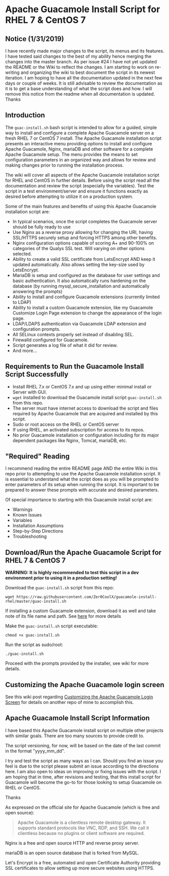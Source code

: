 # Apache Guacamole Install Script for RHEL 7 & CentOS 7
## Notice (1/31/2019)
I have recently made major changes to the script, its menus and its features. I have tested said changes to the best of my ability hence merging the changes into the master branch. As per issue #24 I have not yet updated the README or the Wiki to reflect the changes. I am starting to work on re-writing and organizing the wiki to best document the script in its newest iteration. I am hoping to have all the documentation updated in the next few days or couple of weeks. It is still advisable to review the documentation as it is to get a base understanding of what the script does and how. I will remove this notice from the readme when all documentation is updated. Thanks

## Introduction
The `guac-install.sh` bash script is intended to allow for a guided, simple way to install and configure a complete Apache Guacamole server on a fresh RHEL 7 or CentOS 7 install. The Apache Guacamole installation script presents an interactive menu providing options to install and configure Apache Guacamole, Nginx, mariaDB and other software for a complete Apache Guacamole setup. The menu provides the means to set configuration parameters in an organized way and allows for review and making changes prior to running the installation process.

The wiki will cover all aspects of the Apache Guacamole installation script for RHEL and CentOS in further details. Before using the script read all the documentation and review the script (especially the variables). Test the script in a test environment/server and ensure it functions exactly as desired before attempting to utilize it on a production system.

Some of the main features and benefits of using this Apache Guacamole installation script are:
- In typical scenarios, once the script completes the Guacamole server should be fully ready to use
- Use Nginx as a reverse proxy allowing for changing the URI, having SSL/HTTPS securely setup and forcing HTTPS among other benefits.
- Nginx configuration options capable of scoring A+ and 90-100% on categories of the Qualys SSL test. Will varying on other options selected.
- Ability to create a valid SSL certificate from LetsEncrypt AND keep it updated automatically. Also allows setting the key-size used by LetsEncrypt.
- MariaDB is setup and configured as the database for user settings and basic authentication. It also automatically runs hardening on the database (by running mysql_secure_installation and automatically answering the prompts)
- Ability to install and configure Guacamole extensions (currently limited to LDAP)
- Ability to install a custom Guacamole extension, like my Guacamole Customize Login Page extension to change the appearance of the login page.
- LDAP/LDAPS authentication via Guacamole LDAP extension and configuration prompts.
- All SELinux contexts properly set instead of disabling SEL.
- Firewalld configured for Guacamole.
- Script generates a log file of what it did for review.
- And more...

## Requirements to Run the Guacamole Install Script Successfully
- Install RHEL 7.x or CentOS 7.x and up using either minimal install or Server with GUI.
- `wget` installed to download the Guacamole install script `guac-install.sh` from this repo.
- The server must have internet access to download the script and files required by Apache Guacamole that are acquired and installed by this script.
- Sudo or root access on the RHEL or CentOS server
- If using RHEL, an activated subscription for access to its repos.
- No prior Guacamole installation or configuration including for its major dependent packages like Nginx, Tomcat, mariaDB, etc.

## "Required" Reading
I recommend reading the entire README page AND the entire Wiki in this repo prior to attempting to use the Apache Guacamole installation script. It is essential to understand what the script does as you will be prompted to enter parameters of its setup when running the script. It is important to be prepared to answer these prompts with accurate and desired parameters.

Of special importance to starting with this Guacamole install script are:
- Warnings
- Known Issues
- Variables
- Installation Assumptions
- Step-by-Step Directions
- Troubleshooting

## Download/Run the Apache Guacamole Script for RHEL 7 & CentOS 7
**WARNING: It is highly recommended to test this script in a dev environment prior to using it in a production setting!**

Download the `guac-install.sh` script from this repo:
```
wget https://raw.githubusercontent.com/Zer0CoolX/guacamole-install-rhel/master/guac-install.sh
```
If installing a custom Guacamole extension, download it as well and take note of its file name and path. See [here](https://github.com/Zer0CoolX/guacamole-install-rhel/wiki/Customizing-the-Apache-Guacamole-Login-Screen) for more details

Make the `guac-install.sh` script executable:
```
chmod +x guac-install.sh
```
Run the script as sudo/root:
```
./guac-install.sh
```
Proceed with the prompts provided by the installer, see wiki for more details.

## Customizing the Apache Guacamole login screen
See this wiki post regarding [Customizing the Apache Guacamole Login Screen](https://github.com/Zer0CoolX/guacamole-install-rhel/wiki/Customizing-the-Apache-Guacamole-Login-Screen) for details on another repo of mine to accomplish this.

## Apache Guacamole Install Script Information
I have based this Apache Guacamole install script on multiple other projects with similar goals. There are too many sources to provide credit to.

The script versioning, for now, will be based on the date of the last commit in the format "yyyy_mm_dd".

I try and test the script as many ways as I can. Should you find an issue you feel is due to the script please submit an issue according to the directions here. I am also open to ideas on improving or fixing issues with the script. I am hoping that in time, after revisions and testing, that this install script for Guacamole will become the go-to for those looking to setup Guacamole on RHEL or CentOS.

Thanks

As expressed on the official site for Apache Guacamole (which is free and open source):
> Apache Guacamole is a clientless remote desktop gateway. It supports standard protocols like VNC, RDP, and SSH. We call it clientless because no plugins or client software are required.

Nginx is a free and open source HTTP and reverse proxy server.

mariaDB is an open source database that is forked from MySQL.

Let's Encrypt is a free, automated and open Certificate Authority providing SSL certificates to allow setting up more secure websites using HTTPS.
